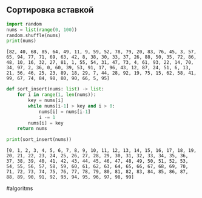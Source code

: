 ## Сортировка вставкой


```python
import random
nums = list(range(0, 100))
random.shuffle(nums)
print(nums)
```

    [82, 40, 68, 85, 64, 49, 11, 9, 59, 52, 78, 79, 20, 83, 76, 45, 3, 57, 65, 94, 77, 71, 69, 63, 42, 8, 38, 30, 33, 37, 26, 88, 50, 35, 72, 86, 48, 10, 16, 32, 27, 81, 1, 55, 54, 31, 47, 73, 4, 61, 93, 22, 14, 70, 34, 97, 2, 36, 0, 60, 39, 53, 91, 17, 96, 43, 12, 87, 24, 51, 6, 13, 21, 56, 46, 25, 23, 89, 18, 29, 7, 44, 28, 92, 19, 75, 15, 62, 58, 41, 99, 67, 74, 84, 98, 80, 90, 66, 5, 95]
    


```python
def sort_insert(nums: list) -> list:
    for i in range(1, len(nums)):
        key = nums[i]
        while nums[i-1] > key and i > 0:
            nums[i] = nums[i-1]
            i -= 1
        nums[i] = key
    return nums
```


```python
print(sort_insert(nums))
```

    [0, 1, 2, 3, 4, 5, 6, 7, 8, 9, 10, 11, 12, 13, 14, 15, 16, 17, 18, 19, 20, 21, 22, 23, 24, 25, 26, 27, 28, 29, 30, 31, 32, 33, 34, 35, 36, 37, 38, 39, 40, 41, 42, 43, 44, 45, 46, 47, 48, 49, 50, 51, 52, 53, 54, 55, 56, 57, 58, 59, 60, 61, 62, 63, 64, 65, 66, 67, 68, 69, 70, 71, 72, 73, 74, 75, 76, 77, 78, 79, 80, 81, 82, 83, 84, 85, 86, 87, 88, 89, 90, 91, 92, 93, 94, 95, 96, 97, 98, 99]
    


#algoritms
